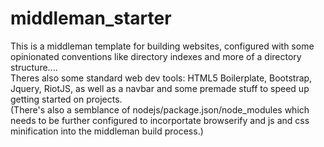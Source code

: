 # middleman_starter
This is a middleman template for building websites, configured with some opinionated conventions like directory indexes and more of a directory structure....   
Theres also some standard web dev tools: HTML5 Boilerplate, Bootstrap, Jquery, RiotJS, as well as a navbar and some premade stuff to speed up getting started on projects.    
(There's also a semblance of nodejs/package.json/node_modules which needs to be further configured to incorportate browserify and js and css minification into the middleman build process.)
